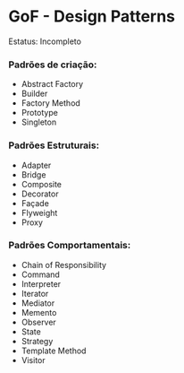 GoF - Design Patterns
=============

Estatus: Incompleto

### Padrões de criação:
* Abstract Factory
* Builder
* Factory Method
* Prototype
* Singleton

### Padrões Estruturais:
* Adapter
* Bridge
* Composite
* Decorator
* Façade
* Flyweight
* Proxy

### Padrões Comportamentais:
* Chain of Responsibility
* Command
* Interpreter
* Iterator
* Mediator
* Memento
* Observer
* State
* Strategy
* Template Method
* Visitor
